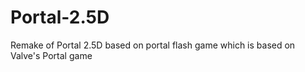 # Portal-2.5D
 Remake of Portal 2.5D based on portal flash game which is based on Valve's  Portal game
